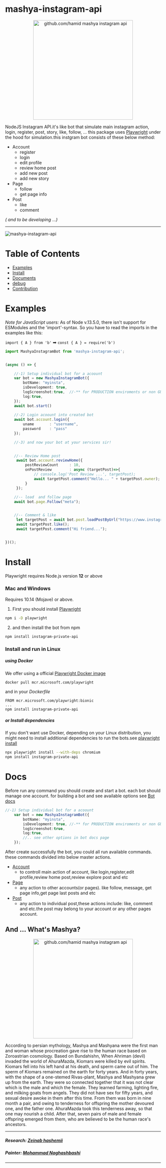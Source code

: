 # mashya-instagram-api
<p align="center">
<a href="#And ... What's Mashya?"><img width="322" align="center" alt=" github.com/hamid  mashya instagram api" src="https://user-images.githubusercontent.com/1645233/165082744-c247ad88-a223-4ff1-96af-b0d1fbfd12f2.png"></a>
  </p>

 NodeJS Instagram API.it's like bot that simulate main instagram action, login, register, post, story, like, follow, ...
 this package uses [Playwright](https://playwright.dev/docs/library) under the hood for simulation.this instgram bot consists of these below method:
 - Account
   - register
   - login
   - edit profile
   - review home post
   - add new post
   - add new story
 - Page
   - follow
   - get page info
 - Post
   - like
   - comment
   
   

*( and to be developing ...)*

---
![mashya-instagram-api](https://user-images.githubusercontent.com/1645233/165092167-acce8887-b5d5-4156-8cd5-4e09278f1243.gif)




# Table of Contents
- [Examples](#examples)
- [Install](#install)
- [Documents](#Docs)
- [debug](#examples)
- [Contribution](#contribution)



# Examples

_Note for JavaScript users:_
As of Node v.13.5.0, there isn't support for ESModules and the 'import'-syntax.
So you have to read the imports in the examples like this:

`import { A } from 'b'` ➡ `const { A } = require('b')`

```typescript
import MashyaInstagramBot from 'mashya-instagram-api';


(async () => {

    //-1) Setup individual bot for a acoount
    var bot = new MashyaInstagramBot({
        botName: "myinsta",
        isDevelopment: true,
        logScreenshot:true,  //-** for PRODUCTION enviroments or non GUI os , you should set this options `true`
        log:true,
    });
    await bot.start()
    
    //-2) Login acoount into created bot
    await bot.account.login({
        uname       : "username",
        password    : "pass"
    });

    //-3) and now your bot at your services sir!
    

    //-- Review Home post
     await bot.account.reviewHome({
         postReviewCount     : 10,
         onPostReview        : async (targetPost)=>{
             // console.log('Post Review ...', targetPost);
             await targetPost.comment("Hello... " + targetPost.owner);
         }
     });
     
    //-- load  and follow page
    await bot.page.Follow("meta");


    //-- Comment & like
     let targetPost = await bot.post.loadPostByUrl("https://www.instagram.com/p/CVTtCZotdJX/");
     await targetPost.like();
     await targetPost.comment("Hi friend...");


})();

```

# Install
Playwright requires Node.js version **12** or above
### Mac and Windows
Requires 10.14 (Mojave) or above.
1) First you should install [Playwright](https://playwright.dev/docs/library)
```sh
npm i -D playwright
```
2) and then install the bot from npm

```
npm install instagram-private-api
```

### Install and run in Linux
##### using Docker
We offer using a official [Playwright Docker image](https://hub.docker.com/_/microsoft-playwright)
```sh
docker pull mcr.microsoft.com/playwright
```
and in your *Dockerfile* 
```Containerfile
FROM mcr.microsoft.com/playwright:bionic
...
npm install instagram-private-api
```
##### or Install dependencies
If you don't want use Docker, depending on your Linux distribution, you might need to install additional dependencies to run the bots.see [playwright install](https://playwright.dev/docs/library#linux)
```sh
npx playwright install --with-deps chromium
npm install instagram-private-api
```



# Docs
Before run any command you should create and start a bot. each bot should manage one account. for building a bot and see available options see [Bot docs](docs)
```typescript
//-1) Setup individual bot for a acoount
    var bot = new MashyaInstagramBot({
        botName: "myinsta",
        isDevelopment: true, //-** for PRODUCTION enviroments or non GUI os , you should set this options `true`
        logScreenshot:true, 
        log:true,
        //.. see other options in bot docs page
    });
```

After create successfully the bot, you could all run available commands. these commands divided into below master actions.
- [Account](docs/account)
  - to controll main action of account, like login,register,edit profile,review home post,review explore post and etc
- [Page](docks/page)
  - any action to other accounts(or pages). like follow, message, get page info,get page last posts and etc
- [Post](docks/post)
  - any action to individual post,these actions include: like, comment and etc.the post may belong to your account or any other pages account.




## And ... What's Mashya?

<p align="center">
<img width="322" align="center" alt=" github.com/hamid  mashya instagram api" src="https://user-images.githubusercontent.com/1645233/165082744-c247ad88-a223-4ff1-96af-b0d1fbfd12f2.png"></p>
According to persian mythology, Mashya and Mashyana were the first man and woman whose procreation gave rise to the human race based on Zoroastrian cosmology.
Based on Bundahishn, When Ahriman (devil) invaded the world of AhuraMazda, Kiomars were killed by evil spirits.
Kiomars fell into his left hand at his death, and sperm came out of him. The sperm of Kiomars remained on the earth for forty years. And in forty years, with the shape of a one-stemed Rivas-plant, Mashya and Mashyana grew up from the earth. They were so connected together that it was not clear which is the male and which the female. They learned farming, lighting fire, and milking goats from angels.
They did not have sex for fifty years, and sexual desire awoke in them after this time. From them was born in nine month a pair, and owing to tenderness for offspring the mother devoured one, and the father one.
AhuraMazda took this tenderness away, so that one may nourish a child. After that, seven pairs of male and female offspring emerged from them, who are believed to be the human race's ancestors.

-------
##### Research: [Zeinab hashemii](https://www.instagram.com/zeinab_hashemii)
##### Painter: [Mohammad Naghashbashi](https://www.instagram.com/mo.rasoulipour)
-------
